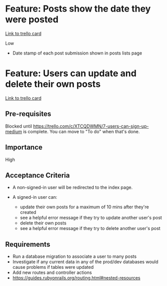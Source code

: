 Feature: Posts show the date they were posted
=============================================

[Link to trello card](https://trello.com/c/vSf6LfWB/10-posts-show-the-date-they-were-posted-low)

Low

- Date stamp of each post submission shown in posts lists page





Feature: Users can update and delete their own posts
====================================================

[Link to trello card](https://trello.com/c/zGdTbcSV/17-users-can-update-and-delete-their-own-posts-high)

## Pre-requisites

Blocked until https://trello.com/c/XTCQDWMN/7-users-can-sign-up-medium is complete. You can move to "To do" when that's done.


## Importance

High


## Acceptance Criteria

- A non-signed-in user will be redirected to the index page.

- A signed-in user can:
  - update their own posts for a maximum of 10 mins after they're created
  - see a helpful error message if they try to update another user's post
  - delete their own posts
  - see a helpful error message if they try to delete another user's post


## Requirements

- Run a database migration to associate a user to many posts
- Investigate if any current data in any of the prod/dev databases would cause problems if tables were updated
- Add new routes and controller actions
- https://guides.rubyonrails.org/routing.html#nested-resources